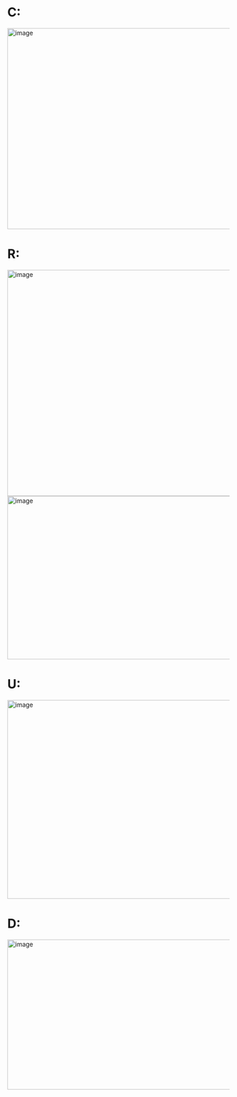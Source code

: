 # C:<br>
<img width="771" height="454" alt="image" src="https://github.com/user-attachments/assets/f7761376-4093-4326-8d36-ab6d6e292f41" /><br>
# R:<br>
<img width="1550" height="511" alt="image" src="https://github.com/user-attachments/assets/a9690f2e-19e3-4797-a101-5e64211ce87c" /><br>
<img width="647" height="369" alt="image" src="https://github.com/user-attachments/assets/081ffd47-ba94-4e8d-b010-f69c1054ee3e" /><br>
# U:<br>
<img width="782" height="449" alt="image" src="https://github.com/user-attachments/assets/e8129525-a15c-425e-a999-409fd6a5d6cd" /><br>
# D:<br>
<img width="1023" height="339" alt="image" src="https://github.com/user-attachments/assets/87ee70e6-9750-4b95-8500-6f54d00c3047" /><br>


